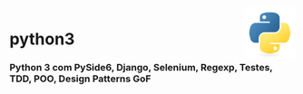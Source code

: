 <img src="https://github.com/devicons/devicon/blob/master/icons/python/python-original.svg" align="right" width="90">

# python3

<h3>Python 3 com PySide6, Django, Selenium, Regexp, Testes, TDD, POO, Design Patterns GoF</h3>
<br>
